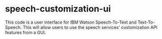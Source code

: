 # speech-customization-ui
This code is a user interface for IBM Watson Speech-To-Text and Text-To-Speech. This will allow users to use the speech services' customization API features from a GUI.
